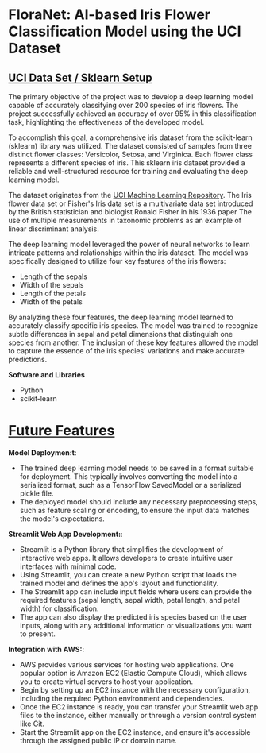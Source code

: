# FloraNet: AI-based Iris Flower Classification Model using the UCI Dataset

## <ins>**UCI Data Set / Sklearn Setup**</ins>
The primary objective of the project was to develop a deep learning model capable of accurately classifying over 200 species of iris flowers. The project successfully achieved an accuracy of over 95% in this classification task, highlighting the effectiveness of the developed model.

To accomplish this goal, a comprehensive iris dataset from the scikit-learn (sklearn) library was utilized. The dataset consisted of samples from three distinct flower classes: Versicolor, Setosa, and Virginica. Each flower class represents a different species of iris. This sklearn iris dataset provided a reliable and well-structured resource for training and evaluating the deep learning model.

The dataset originates from the [UCI Machine Learning Repository](https://archive.ics.uci.edu/ml/datasets/Iris). The Iris flower data set or Fisher's Iris data set is a multivariate data set introduced by the British statistician and biologist Ronald Fisher in his 1936 paper The use of multiple measurements in taxonomic problems as an example of linear discriminant analysis.

The deep learning model leveraged the power of neural networks to learn intricate patterns and relationships within the iris dataset. The model was specifically designed to utilize four key features of the iris flowers: 
 - Length of the sepals
  - Width of the sepals
  - Length of the petals
  - Width of the petals

By analyzing these four features, the deep learning model learned to accurately classify specific iris species. The model was trained to recognize subtle differences in sepal and petal dimensions that distinguish one species from another. The inclusion of these key features allowed the model to capture the essence of the iris species' variations and make accurate predictions.

**Software and Libraries**
- Python
- scikit-learn


# <ins>**Future Features**</ins>
**Model Deploymen:t**:
 - The trained deep learning model needs to be saved in a format suitable for deployment. This typically involves converting the model into a serialized format, such as a TensorFlow SavedModel or a serialized pickle file.
  - The deployed model should include any necessary preprocessing steps, such as feature scaling or encoding, to ensure the input data matches the model's expectations.
 
**Streamlit Web App Development:**:
 - Streamlit is a Python library that simplifies the development of interactive web apps. It allows developers to create intuitive user interfaces with minimal code.
  - Using Streamlit, you can create a new Python script that loads the trained model and defines the app's layout and functionality.
  - The Streamlit app can include input fields where users can provide the required features (sepal length, sepal width, petal length, and petal width) for classification.
  - The app can also display the predicted iris species based on the user inputs, along with any additional information or visualizations you want to present.
 
**Integration with AWS:**:
 - AWS provides various services for hosting web applications. One popular option is Amazon EC2 (Elastic Compute Cloud), which allows you to create virtual servers to host your application.
  - Begin by setting up an EC2 instance with the necessary configuration, including the required Python environment and dependencies.
  - Once the EC2 instance is ready, you can transfer your Streamlit web app files to the instance, either manually or through a version control system like Git.
  - Start the Streamlit app on the EC2 instance, and ensure it's accessible through the assigned public IP or domain name. 
 


